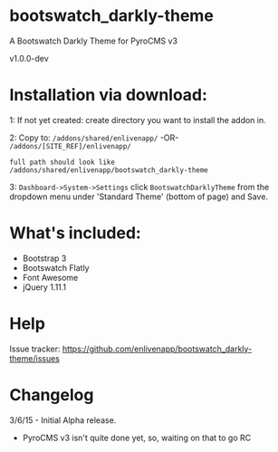 # bootswatch_darkly-theme
A Bootswatch Darkly Theme for PyroCMS v3

v1.0.0-dev

# Installation via download:
1: If not yet created: create directory you want to install the addon in.

2: Copy to: `/addons/shared/enlivenapp/`  -OR-  `/addons/[SITE_REF]/enlivenapp/`  

    full path should look like
    /addons/shared/enlivenapp/bootswatch_darkly-theme


3: `Dashboard->System->Settings` click `BootswatchDarklyTheme` from the dropdown menu under 'Standard Theme' (bottom of page) and Save.

# What's included:
 - Bootstrap 3
 - Bootswatch Flatly 
 - Font Awesome
 - jQuery 1.11.1


# Help

Issue tracker:  https://github.com/enlivenapp/bootswatch_darkly-theme/issues



# Changelog

3/6/15 - Initial Alpha release.  
 - PyroCMS v3 isn't quite done yet, so, waiting on that to go RC



